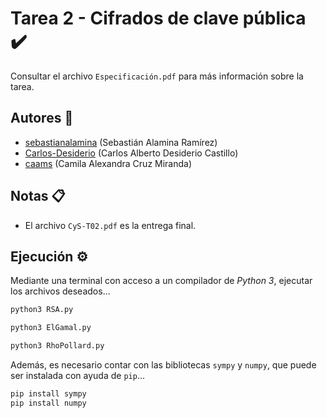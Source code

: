 # Tarea 2 - Cifrados de clave pública :heavy_check_mark:

Consultar el archivo `Especificación.pdf` para más información sobre la tarea.

## Autores :busts_in_silhouette:

- [sebastianalamina](https://github.com/sebastianalamina) (Sebastián Alamina Ramírez)
- [Carlos-Desiderio](https://github.com/Carlos-Desiderio) (Carlos Alberto Desiderio Castillo)
- [caams](https://github.com/caams) (Camila Alexandra Cruz Miranda)

## Notas :clipboard:

- El archivo `CyS-T02.pdf` es la entrega final.

## Ejecución :gear:

Mediante una terminal con acceso a un compilador de *Python 3*, ejecutar los archivos deseados...

```sh
python3 RSA.py
```

```sh
python3 ElGamal.py
```

```sh
python3 RhoPollard.py
```

Además, es necesario contar con las bibliotecas `sympy` y `numpy`, que puede ser instalada con ayuda de `pip`...

```sh
pip install sympy
pip install numpy
```
